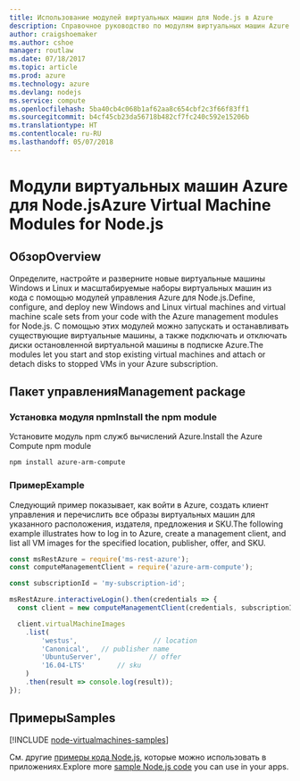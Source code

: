 ```yaml
---
title: Использование модулей виртуальных машин для Node.js в Azure
description: Справочное руководство по модулям виртуальных машин Azure для Node.js
author: craigshoemaker
ms.author: cshoe
manager: routlaw
ms.date: 07/18/2017
ms.topic: article
ms.prod: azure
ms.technology: azure
ms.devlang: nodejs
ms.service: compute
ms.openlocfilehash: 5ba40cb4c068b1af62aa8c654cbf2c3f66f83ff1
ms.sourcegitcommit: b4cf45cb23da56718b482cf7fc240c592e15206b
ms.translationtype: HT
ms.contentlocale: ru-RU
ms.lasthandoff: 05/07/2018
---
```

# <a name="azure-virtual-machine-modules-for-nodejs"></a><span data-ttu-id="13d28-103">Модули виртуальных машин Azure для Node.js</span><span class="sxs-lookup"><span data-stu-id="13d28-103">Azure Virtual Machine Modules for Node.js</span></span>

## <a name="overview"></a><span data-ttu-id="13d28-104">Обзор</span><span class="sxs-lookup"><span data-stu-id="13d28-104">Overview</span></span>

<span data-ttu-id="13d28-105">Определите, настройте и разверните новые виртуальные машины Windows и Linux и масштабируемые наборы виртуальных машин из кода с помощью модулей управления Azure для Node.js.</span><span class="sxs-lookup"><span data-stu-id="13d28-105">Define, configure, and deploy new Windows and Linux virtual machines and virtual machine scale sets from your code with the Azure management modules for Node.js.</span></span> <span data-ttu-id="13d28-106">С помощью этих модулей можно запускать и останавливать существующие виртуальные машины, а также подключать и отключать диски остановленной виртуальной машины в подписке Azure.</span><span class="sxs-lookup"><span data-stu-id="13d28-106">The modules let you start and stop existing virtual machines and attach or detach disks to stopped VMs in your Azure subscription.</span></span>

## <a name="management-package"></a><span data-ttu-id="13d28-107">Пакет управления</span><span class="sxs-lookup"><span data-stu-id="13d28-107">Management package</span></span>

### <a name="install-the-npm-module"></a><span data-ttu-id="13d28-108">Установка модуля npm</span><span class="sxs-lookup"><span data-stu-id="13d28-108">Install the npm module</span></span>

<span data-ttu-id="13d28-109">Установите модуль npm служб вычислений Azure.</span><span class="sxs-lookup"><span data-stu-id="13d28-109">Install the Azure Compute npm module</span></span>

```bash
npm install azure-arm-compute
```   

### <a name="example"></a><span data-ttu-id="13d28-110">Пример</span><span class="sxs-lookup"><span data-stu-id="13d28-110">Example</span></span>

<span data-ttu-id="13d28-111">Следующий пример показывает, как войти в Azure, создать клиент управления и перечислить все образы виртуальных машин для указанного расположения, издателя, предложения и SKU.</span><span class="sxs-lookup"><span data-stu-id="13d28-111">The following example illustrates how to log in to Azure, create a management client, and list all VM images for the specified location, publisher, offer, and SKU.</span></span>

```javascript
const msRestAzure = require('ms-rest-azure');
const computeManagementClient = require('azure-arm-compute');

const subscriptionId = 'my-subscription-id';

msRestAzure.interactiveLogin().then(credentials => {
  const client = new computeManagementClient(credentials, subscriptionId);

  client.virtualMachineImages
    .list(
        'westus',                   // location
        'Canonical',   // publisher name
        'UbuntuServer',            // offer
        '16.04-LTS'        // sku
    )
    .then(result => console.log(result));
});
```

## <a name="samples"></a><span data-ttu-id="13d28-112">Примеры</span><span class="sxs-lookup"><span data-stu-id="13d28-112">Samples</span></span>

[!INCLUDE [node-virtualmachines-samples](../docs-ref-conceptual/includes/virtualmachines-samples.md)]

<span data-ttu-id="13d28-113">См. другие [примеры кода Node.js](https://azure.microsoft.com/resources/samples/?platform=nodejs), которые можно использовать в приложениях.</span><span class="sxs-lookup"><span data-stu-id="13d28-113">Explore more [sample Node.js code](https://azure.microsoft.com/resources/samples/?platform=nodejs) you can use in your apps.</span></span>
